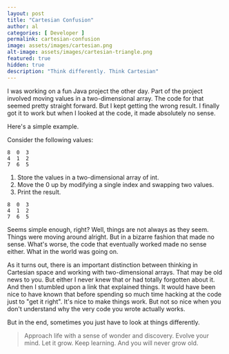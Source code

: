 ```yaml
---
layout: post
title: "Cartesian Confusion"
author: al
categories: [ Developer ]
permalink: cartesian-confusion
image: assets/images/cartesian.png
alt-image: assets/images/cartesian-triangle.png
featured: true
hidden: true
description: "Think differently. Think Cartesian"
---
```

I was working on a fun Java project the other day. Part of the project involved moving values in a two-dimensional array. The code for that seemed pretty straight forward. But I kept getting the wrong result. I finally got it to work but when I looked at the code, it made absolutely no sense.

Here's a simple example.

Consider the following values:

```
8  0  3
4  1  2
7  6  5
```
1. Store the values in a two-dimensional array of int.
2. Move the 0 up by modifying a single index and swapping two values.
3. Print the result.

```
8  0  3
4  1  2
7  6  5
```
Seems simple enough, right? Well, things are not always as they seem. Things were moving around alright. But in a bizarre fashion that made no sense. What's worse, the code that eventually worked made no sense either. What in the world was going on.

As it turns out, there is an important distinction between thinking in Cartesian space and working with two-dimensional arrays. That may be old news to you. But either I never knew that or had totally forgotten about it. And then I stumbled upon a link that explained things. It would have been nice to have known that before spending so much time hacking at the code just to "get it right". It's nice to make things work. But not so nice when you don't understand why the very code you wrote actually works.

But in the end, sometimes you just have to look at things differently.

> Approach life with a sense of wonder and discovery. Evolve your mind. Let it grow. Keep learning. And you will never grow old.
